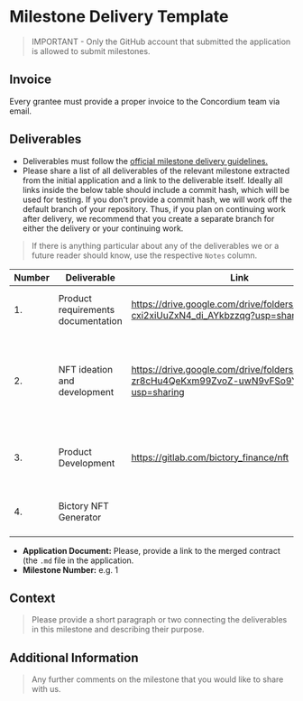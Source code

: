 # Milestone Delivery Template

> IMPORTANT - Only the GitHub account that submitted the application is allowed to submit milestones. 
> 
## Invoice
Every grantee must provide a proper invoice to the Concordium team via email. 

## Deliverables
* Deliverables must follow the [official milestone delivery guidelines. ](https://github.com/Concordium/Concordium-Free-Open-Grant-Milestone-Delivery)
*  Please share a list of all deliverables of the relevant milestone extracted from the initial application and a link to the deliverable itself. 
Ideally all links inside the below table should include a commit hash, which will be used for testing. If you don't provide a commit hash, we will work off the default branch of your repository. 
Thus, if you plan on continuing work after delivery, we recommend that you create a separate branch for either the delivery or your continuing work. 
> 
> If there is anything particular about any of the deliverables we or a future reader should know, use the respective `Notes` column.

| Number | Deliverable | Link | Notes |
| ------------- | ------------- | ------------- |------------- |
| 1. | Product requirements documentation | https://drive.google.com/drive/folders/1h3KD7Fs-cxi2xiUuZxN4_di_AYkbzzqg?usp=sharing | please reach out to Agbona@bictory.io so we can provide a read access | 
| 2.  | NFT ideation and development  | https://drive.google.com/drive/folders/1L-zr8cHu4QeKxm99ZvoZ-uwN9vFSo9Yl?usp=sharing | please reach out to Agbona@bictory.io so we can provide a read access Attach are sample generated NFTs from Bictory’s image generator | 
| 3.  | Product Development  | https://gitlab.com/bictory_finance/nft | please reach out to Agbona@bictory.io so we can provide a read access to gitlab accounts | 
| 4.  | Bictory NFT Generator   |  | This program is on Unity and can only be access through local machine.  | 



* **Application Document:** Please, provide a link to the merged contract (the `.md` file in the application. 
* **Milestone Number:** e.g. 1

## Context
> Please provide a short paragraph or two connecting the deliverables in this milestone and describing their purpose.

## Additional Information
> Any further comments on the milestone that you would like to share with us.
